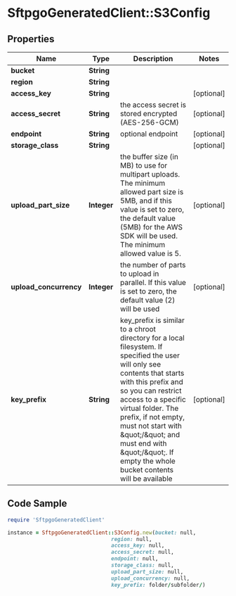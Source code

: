 # SftpgoGeneratedClient::S3Config

## Properties

Name | Type | Description | Notes
------------ | ------------- | ------------- | -------------
**bucket** | **String** |  | 
**region** | **String** |  | 
**access_key** | **String** |  | [optional] 
**access_secret** | **String** | the access secret is stored encrypted (AES-256-GCM) | [optional] 
**endpoint** | **String** | optional endpoint | [optional] 
**storage_class** | **String** |  | [optional] 
**upload_part_size** | **Integer** | the buffer size (in MB) to use for multipart uploads. The minimum allowed part size is 5MB, and if this value is set to zero, the default value (5MB) for the AWS SDK will be used. The minimum allowed value is 5. | [optional] 
**upload_concurrency** | **Integer** | the number of parts to upload in parallel. If this value is set to zero, the default value (2) will be used | [optional] 
**key_prefix** | **String** | key_prefix is similar to a chroot directory for a local filesystem. If specified the user will only see contents that starts with this prefix and so you can restrict access to a specific virtual folder. The prefix, if not empty, must not start with \&quot;/\&quot; and must end with \&quot;/\&quot;. If empty the whole bucket contents will be available | [optional] 

## Code Sample

```ruby
require 'SftpgoGeneratedClient'

instance = SftpgoGeneratedClient::S3Config.new(bucket: null,
                                 region: null,
                                 access_key: null,
                                 access_secret: null,
                                 endpoint: null,
                                 storage_class: null,
                                 upload_part_size: null,
                                 upload_concurrency: null,
                                 key_prefix: folder/subfolder/)
```


